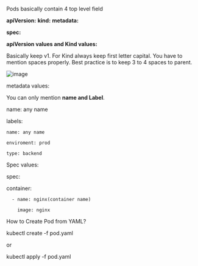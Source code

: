 Pods basically contain 4 top level field

**apiVersion:**
**kind:**
**metadata:**


**spec:**

**apiVersion values and Kind values:**

Basically keep v1. For Kind always keep first letter capital. You have to mention spaces properly. Best practice is to keep 3 to 4 spaces to parent.

![image](https://github.com/Khushang49/90DaysofKubernetes/assets/95266353/be68def2-ba41-48aa-9ca2-92ce52bd7eeb)

metadata values:

You can only mention **name and Label**.

name: any name

labels:
   
    name: any name
    
    enviroment: prod
    
    type: backend

Spec values:

spec: 

   container: 
   
      - name: nginx(container name)
      
        image: nginx


  How to Create Pod from YAML?

  kubectl create -f pod.yaml

  or

  kubectl apply -f pod.yaml
